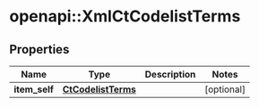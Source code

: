 # openapi::XmlCtCodelistTerms


## Properties
Name | Type | Description | Notes
------------ | ------------- | ------------- | -------------
**item_self** | [**CtCodelistTerms**](CtCodelistTerms.md) |  | [optional] 


